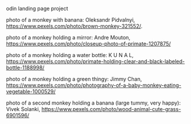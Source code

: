 odin landing page project 

photo of a monkey with banana: Oleksandr Pidvalnyi, https://www.pexels.com/photo/brown-monkey-321552/.

photo of a monkey holding a mirror: Andre Mouton, https://www.pexels.com/photo/closeup-photo-of-primate-1207875/

photo of a monkey holding a water bottle: K U N A L, https://www.pexels.com/photo/primate-holding-clear-and-black-labeled-bottle-1188998/

photo of a monkey holding a green thingy: Jimmy Chan, https://www.pexels.com/photo/photography-of-a-baby-monkey-eating-vegetable-1000529/

photo of a second monkey holding a banana (large tummy, very happy): Vivek Solanki, https://www.pexels.com/photo/wood-animal-cute-grass-6901596/
